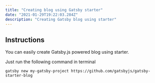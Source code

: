 ```yaml
---
title: "Creating blog using Gatsby starter"
date: "2021-01-29T19:22:03.284Z"
description: "Creating Gatsby blog using starter"
---
```


## Instructions

You can easily create Gatsby.js powered blog using starter.

Just run the following command in terminal
```
gatsby new my-gatsby-project https://github.com/gatsbyjs/gatsby-starter-blog
```